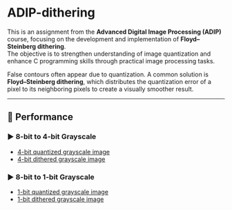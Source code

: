 # ADIP-dithering

This is an assignment from the **Advanced Digital Image Processing (ADIP)** course, focusing on the development and implementation of **Floyd–Steinberg dithering**.  
The objective is to strengthen understanding of image quantization and enhance C programming skills through practical image processing tasks.

False contours often appear due to quantization. A common solution is **Floyd–Steinberg dithering**, which distributes the quantization error of a pixel to its neighboring pixels to create a visually smoother result.

---

## 🔧 Performance

### ▶️ 8-bit to 4-bit Grayscale
- [4-bit quantized grayscale image](https://github.com/LinTom-coder/ADIP-dithering/blob/main/images/hw2_2_8to4.png)  
- [4-bit dithered grayscale image](https://github.com/LinTom-coder/ADIP-dithering/blob/main/images/hw2_2_floyd4.png)

### ▶️ 8-bit to 1-bit Grayscale
- [1-bit quantized grayscale image](https://github.com/LinTom-coder/ADIP-dithering/blob/main/images/hw2_2_8to1.png)  
- [1-bit dithered grayscale image](https://github.com/LinTom-coder/ADIP-dithering/blob/main/images/hw2_2_floyd1.png)
